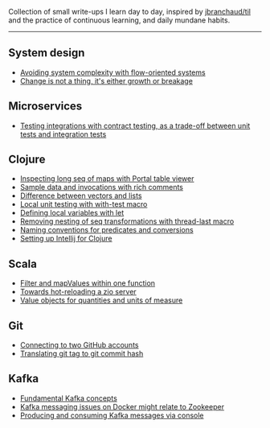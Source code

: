 Collection of small write-ups I learn day to day, inspired by [jbranchaud/til](https://github.com/jbranchaud/til) and 
the practice of continuous learning, and daily mundane habits. 

--- 

## System design
- [Avoiding system complexity with flow-oriented systems](system-design/avoiding-system-complexity-with-flow-oriented-systems.md)
- [Change is not a thing, it's either growth or breakage](system-design/change-is-not-a-thing-its-either-growth-or-breakage.md)

## Microservices
- [Testing integrations with contract testing, as a trade-off between unit tests and integration tests](microservices/contract-testing.md)

## Clojure
- [Inspecting long seq of maps with Portal table viewer](clojure/inspecting-long-seq-of-maps-with-portal-table-viewer.md)
- [Sample data and invocations with rich comments](clojure/sample-data-and-invocations-with-rich-comments.md)
- [Difference between vectors and lists](clojure/difference-between-vectors-and-lists.md)
- [Local unit testing with with-test macro](clojure/local-unit-testing-wit-with-test-macro.md)
- [Defining local variables with let](clojure/defining-local-vars-with-let.md)
- [Removing nesting of seq transformations with thread-last macro](clojure/removing-nesting-of-seq-transformations-with-thread-last-macro.md)
- [Naming conventions for predicates and conversions](clojure/naming-conventions-for-predicates-and-conversions.md)
- [Setting up Intellij for Clojure](clojure/setting-up-intellij-for-clojure.md)

## Scala

- [Filter and mapValues within one function](scala/filter-and-map-with-collect.md)
- [Towards hot-reloading a zio server](scala/zio-server-hot-reloading.md)
- [Value objects for quantities and units of measure](scala/value-objects-for-quantities.md)

## Git

- [Connecting to two GitHub accounts](git/connecting-to-two-github-accounts.md)
- [Translating git tag to git commit hash](git/git-tag-to-commit-hash.md)

## Kafka

- [Fundamental Kafka concepts](kafka/fundamental-kafka-concepts.md)
- [Kafka messaging issues on Docker might relate to Zookeeper](kafka/kafka-messaging-issues-on-docker-might-relate-to-zookeeper.md)
- [Producing and consuming Kafka messages via console](kafka/producing-and-consuming-kafka-messages-via-console.md)